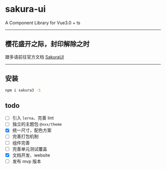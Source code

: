 # sakura-ui

A Component Library for Vue3.0 + ts

---

## 樱花盛开之际，封印解除之时

跟多请前往官方文档 [SakuraUI](https://tflin.com/sakura-ui/)

---

## 安装

```sh
npm i sakura3 -S
```

## todo

- [ ] 引入 `lerna`、完善 lint
- [ ] 独立的主题包 `@xxx/theme`
- [x] 统一尺寸，配色方案
- [ ] 完善打包机制
- [ ] 组件完善
- [ ] 完善单元测试覆盖
- [x] 文档开发、website
- [ ] 发布 mvp 版本
